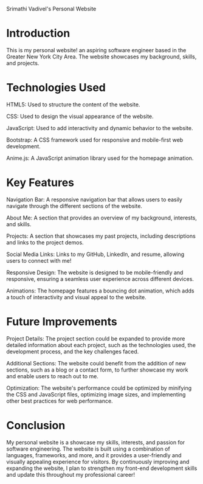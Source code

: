 Srimathi Vadivel's Personal Website

# Introduction
This is my personal website! an aspiring software engineer based in the Greater New York City Area. The website showcases my background, skills, and projects.

# Technologies Used

HTML5: Used to structure the content of the website.

CSS: Used to design the visual appearance of the website.

JavaScript: Used to add interactivity and dynamic behavior to the website.

Bootstrap: A CSS framework used for responsive and mobile-first web development.

Anime.js: A JavaScript animation library used for the homepage animation.

# Key Features

Navigation Bar: A responsive navigation bar that allows users to easily navigate through the different sections of the website.

About Me: A section that provides an overview of my background, interests, and skills.

Projects: A section that showcases my past projects, including descriptions and links to the project demos.

Social Media Links: Links to my GitHub, LinkedIn, and resume, allowing users to connect with me!

Responsive Design: The website is designed to be mobile-friendly and responsive, ensuring a seamless user experience across different devices.

Animations: The homepage features a bouncing dot animation, which adds a touch of interactivity and visual appeal to the website.

# Future Improvements

Project Details: The project section could be expanded to provide more detailed information about each project, such as the technologies used, the development process, and the key challenges faced.

Additional Sections: The website could benefit from the addition of new sections, such as a blog or a contact form, to further showcase my work and enable users to reach out to me.

Optimization: The website's performance could be optimized by minifying the CSS and JavaScript files, optimizing image sizes, and implementing other best practices for web performance.

# Conclusion

My personal website is a showcase my skills, interests, and passion for software engineering. The website is built using a combination of languages, frameworks, and more, and it provides a user-friendly and visually appealing experience for visitors. By continuously improving and expanding the website, I plan to strengthen my front-end development skills and update this throughout my professional career!